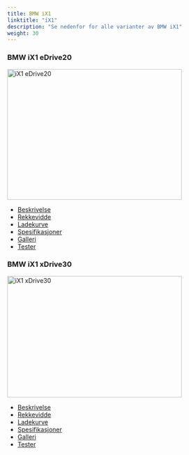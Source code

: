 ```yaml
---
title: BMW iX1
linktitle: "iX1"
description: "Se nedenfor for alle varianter av BMW iX1"
weight: 30
---
```

<!-- markdownlint-disable MD033 -->
<!-- markdownlint-disable MD010 -->
<div class="container shadow-sm p-3 mb-4 bg-body-tertiary rounded border">
<h3>BMW iX1 eDrive20</h3>
	<div class="row">
		<div class="col col-12 col-md-6">
			<a href="ix1_edrive20/"><img src="https://media.evkx.net/multimedia/models/bmw/ix1/ix1_edrive20/main_1_xst.jpg" class="img-fluid" width="400px" height="300px" alt="iX1 eDrive20" ></a>
		</div>
		<div class="col col-12 col-md-6">
			<ul class="list-group list-group-flush">
				<li class="list-group-item list-group-item-action"><a href="ix1_edrive20/" class="text-decoration-none text-black"><i class="bi-car-front"></i> Beskrivelse</a></li>
				<li class="list-group-item list-group-item-action"><a href="ix1_edrive20/rangeandconsumption/" class="text-decoration-none text-black" ><i class="bi-file-earmark-bar-graph"></i> Rekkevidde</a></li>
				<li class="list-group-item list-group-item-action"><a href="ix1_edrive20/chargingcurve/" class="text-decoration-none text-black" ><i class="bi-battery-charging"></i> Ladekurve</a></li>
				<li class="list-group-item list-group-item-action"><a href="ix1_edrive20/specifications/" class="text-decoration-none text-black" ><i class="bi-layout-text-sidebar-reverse"></i> Spesifikasjoner</a></li>
				<li class="list-group-item list-group-item-action"><a href="ix1_edrive20/gallery/" class="text-decoration-none text-black" ><i class="bi-images"></i> Galleri</a></li>
				<li class="list-group-item list-group-item-action"><a href="ix1_edrive20/reviews/" class="text-decoration-none text-black" ><i class="bi-person-video2"></i> Tester</a></li>
			</ul>
		</div>
	</div>
</div>
<div class="container shadow-sm p-3 mb-4 bg-body-tertiary rounded border">
<h3>BMW iX1 xDrive30</h3>
	<div class="row">
		<div class="col col-12 col-md-6">
			<a href="ix1_xdrive30/"><img src="https://media.evkx.net/multimedia/models/bmw/ix1/ix1_xdrive30/main_1_xst.jpg" class="img-fluid" width="400px" height="279px" alt="iX1 xDrive30" ></a>
		</div>
		<div class="col col-12 col-md-6">
			<ul class="list-group list-group-flush">
				<li class="list-group-item list-group-item-action"><a href="ix1_xdrive30/" class="text-decoration-none text-black"><i class="bi-car-front"></i> Beskrivelse</a></li>
				<li class="list-group-item list-group-item-action"><a href="ix1_xdrive30/rangeandconsumption/" class="text-decoration-none text-black" ><i class="bi-file-earmark-bar-graph"></i> Rekkevidde</a></li>
				<li class="list-group-item list-group-item-action"><a href="ix1_xdrive30/chargingcurve/" class="text-decoration-none text-black" ><i class="bi-battery-charging"></i> Ladekurve</a></li>
				<li class="list-group-item list-group-item-action"><a href="ix1_xdrive30/specifications/" class="text-decoration-none text-black" ><i class="bi-layout-text-sidebar-reverse"></i> Spesifikasjoner</a></li>
				<li class="list-group-item list-group-item-action"><a href="ix1_xdrive30/gallery/" class="text-decoration-none text-black" ><i class="bi-images"></i> Galleri</a></li>
				<li class="list-group-item list-group-item-action"><a href="ix1_xdrive30/reviews/" class="text-decoration-none text-black" ><i class="bi-person-video2"></i> Tester</a></li>
			</ul>
		</div>
	</div>
</div>

